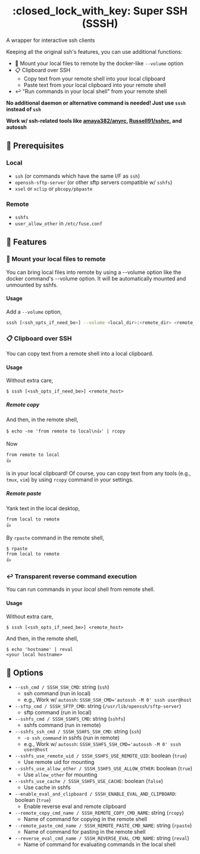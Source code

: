 <h1 align="center">:closed_lock_with_key: Super SSH (SSSH)</h1>

A wrapper for interactive ssh clients

Keeping all the original ssh's features, you can use additional functions:

* :open_file_folder: Mount your local files to remote by the docker-like `--volume` option
* :clipboard: Clipboard over SSH
    * Copy text from your remote shell into your local clipboard
    * Paste text from your local clipboard into your remote shell
* :leftwards_arrow_with_hook: "Run commands in your local shell" from your remote shell

**No additional daemon or alternative command is needed! Just use `sssh` instead of `ssh`**

**Work w/ ssh-related tools like [amaya382/anyrc](https://github.com/amaya382/anyrc), [Russell91/sshrc](https://github.com/Russell91/sshrc), and autossh**



## :paperclip: Prerequisites
### Local
* `ssh` (or commands which have the same I/F as `ssh`)
* `openssh-sftp-server` (or other sftp servers compatible w/ `sshfs`)
* `xsel` or `xclip` or `pbcopy/pbpaste`

### Remote
* `sshfs`
* `user_allow_other` in `/etc/fuse.conf`



## :trident: Features
### :open_file_folder: Mount your local files to remote
You can bring local files into remote by using a --volume option like the docker command's --volume option. It will be automatically mounted and unmounted by sshfs.

#### Usage
Add a `--volume` option,
```sh
sssh [<ssh_opts_if_need_be>] --volume <local_dir>:<remote_dir> <remote_host>
```


### :clipboard: Clipboard over SSH
You can copy text from a remote shell into a local clipboard.

#### Usage
Without extra care,
```console
$ sssh [<ssh_opts_if_need_be>] <remote_host>
```

##### Remote copy
And then, in the remote shell,
```console
$ echo -ne 'from remote to local\n👍' | rcopy
```

Now

```
from remote to local
👍
```

is in your local clipboard!
Of course, you can copy text from any tools (e.g., `tmux`, `vim`) by using `rcopy` command in your settings.

##### Remote paste
Yank text in the local desktop,
```
from local to remote
👍
```

By `rpaste` command in the remote shell,
```console
$ rpaste
from local to remote
👍
```


### :leftwards_arrow_with_hook: Transparent reverse command execution
You can run commands in your *local* shell from remote shell.

#### Usage
Without extra care,
```console
$ sssh [<ssh_opts_if_need_be>] <remote_host>
```

And then, in the remote shell,
```console
$ echo 'hostname' | reval
<your local hostname>
```



## :wrench: Options
* `--ssh_cmd / SSSH_SSH_CMD`: string (`ssh`)
    * ssh command (run in local)
    * e.g., Work w/ `autossh`: `SSSH_SSH_CMD='autossh -M 0' sssh user@host`
* `--sftp_cmd / SSSH_SFTP_CMD`: string (`/usr/lib/openssh/sftp-server`)
    * sftp command (run in local)
* `--sshfs_cmd / SSSH_SSHFS_CMD`: string (`sshfs`)
    * sshfs command (run in remote)
* `--sshfs_ssh_cmd / SSSH_SSHFS_SSH_CMD`: string (`ssh`)
    * `-o ssh_command` in sshfs (run in remote)
    * e.g., Work w/ `autossh`: `SSSH_SSHFS_SSH_CMD='autossh -M 0' sssh user@host`
* `--sshfs_use_remote_uid / SSSH_SSHFS_USE_REMOTE_UID`: boolean (`true`)
    * Use remote uid for mounting
* `--sshfs_use_allow_other / SSSH_SSHFS_USE_ALLOW_OTHER`: boolean (`true`)
    * Use `allow_other` for mounting
* `--sshfs_use_cache / SSSH_SSHFS_USE_CACHE`: boolean (`false`)
    * Use cache in sshfs
* `--enable_eval_and_clipboard / SSSH_ENABLE_EVAL_AND_CLIPBOARD`: boolean (`true`)
    * Enable reverse eval and remote clipboard
* `--remote_copy_cmd_name / SSSH_REMOTE_COPY_CMD_NAME`: string (`rcopy`)
    * Name of command for copying in the remote shell
* `--remote_paste_cmd_name / SSSH_REMOTE_PASTE_CMD_NAME`: string (`rpaste`)
    * Name of command for pasting in the remote shell
* `--reverse_eval_cmd_name / SSSH_REVERSE_EVAL_CMD_NAME`: string (`reval`)
    * Name of command for evaluating commands in the local shell

